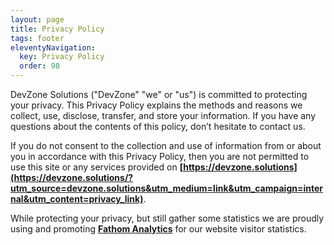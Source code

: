 ```yaml
---
layout: page
title: Privacy Policy
tags: footer
eleventyNavigation:
  key: Privacy Policy
  order: 98
---
```


DevZone Solutions ("DevZone" "we" or "us") is committed to protecting your privacy. This Privacy Policy explains the methods and reasons we collect, use, disclose, transfer, and store your information. If you have any questions about the contents of this policy, don’t hesitate to contact us.

If you do not consent to the collection and use of information from or about you in accordance with this Privacy Policy, then you are not permitted to use this site or any services provided on **[https://devzone.solutions](https://devzone.solutions/?utm_source=devzone.solutions&utm_medium=link&utm_campaign=internal&utm_content=privacy_link)**.

While protecting your privacy, but still gather some statistics we are proudly using and promoting **[Fathom Analytics](https://dvz.one/fathom)** for our website visitor statistics.